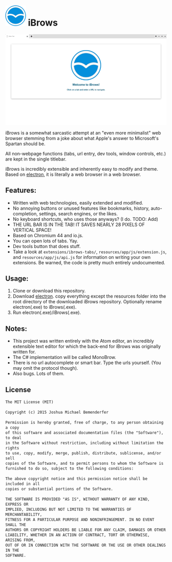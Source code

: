 ![iBrows Logo](src/images/icon.64.png) iBrows
===

![iBrows Screencast](media/screenrecord01.gif)

iBrows is a somewhat sarcastic attempt at an "even more minimalist" web browser stemming from a joke about what Apple's answer to Microsoft's Spartan should be.

All non-webpage functions (tabs, url entry, dev tools, window controls, etc.) are kept in the single titlebar.

iBrows is incredibly extensible and inherently easy to modify and theme. Based on [electron](http://github.com/atom/electron), it is literally a web browser in a web browser.

## Features:
  * Written with web technologies, easily extended and modified.
  * No annoying buttons or unused features like bookmarks, history, auto-completion, settings, search engines, or the likes.
  * No keyboard shortcuts, who uses those anyways? (I do. TODO: Add)
  * THE URL BAR IS IN THE TAB! IT SAVES NEARLY 28 PIXELS OF VERTICAL SPACE!
  * Based on Chromium 44 and io.js.
  * You can open lots of tabs. Yay.
  * Dev tools button that does stuff.
  * Take a look at `extensions/ibrows-tabs/`, `resources/app/js/extension.js`, and `resources/app/js/api.js` for information on writing your own extensions. Be warned, the code is pretty much entirely undocumented.

## Usage:
 1. Clone or download this repository.
 2. Download [electron](http://github.com/atom/electron/). copy everything except the resources folder into the root directory of the downloaded iBrows repository. Optionally rename electron(.exe) to iBrows(.exe).
 3. Run electron(.exe)/iBrows(.exe).

## Notes:
 * This project was written entirely with the Atom editor, an incredibly extensible text editor for which the back-end for iBrows was originally written for.
 * The C# implementation will be called MonoBrow.
 * There is no url autocomplete or smart bar. Type the urls yourself. (You may omit the protocol though).
 * Also bugs. Lots of them.

## License
```
The MIT License (MIT)

Copyright (c) 2015 Joshua Michael Bemenderfer

Permission is hereby granted, free of charge, to any person obtaining a copy
of this software and associated documentation files (the "Software"), to deal
in the Software without restriction, including without limitation the rights
to use, copy, modify, merge, publish, distribute, sublicense, and/or sell
copies of the Software, and to permit persons to whom the Software is
furnished to do so, subject to the following conditions:

The above copyright notice and this permission notice shall be included in all
copies or substantial portions of the Software.

THE SOFTWARE IS PROVIDED "AS IS", WITHOUT WARRANTY OF ANY KIND, EXPRESS OR
IMPLIED, INCLUDING BUT NOT LIMITED TO THE WARRANTIES OF MERCHANTABILITY,
FITNESS FOR A PARTICULAR PURPOSE AND NONINFRINGEMENT. IN NO EVENT SHALL THE
AUTHORS OR COPYRIGHT HOLDERS BE LIABLE FOR ANY CLAIM, DAMAGES OR OTHER
LIABILITY, WHETHER IN AN ACTION OF CONTRACT, TORT OR OTHERWISE, ARISING FROM,
OUT OF OR IN CONNECTION WITH THE SOFTWARE OR THE USE OR OTHER DEALINGS IN THE
SOFTWARE.
```
